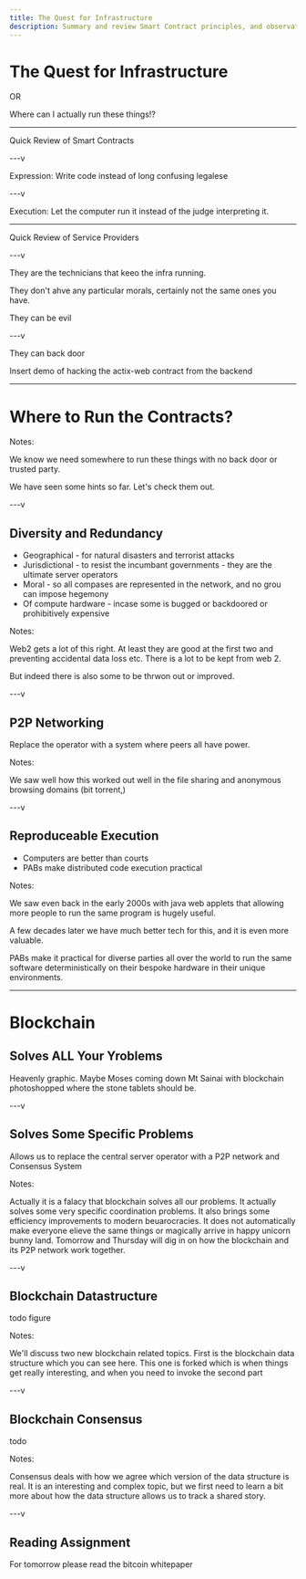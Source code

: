```yaml
---
title: The Quest for Infrastructure
description: Summary and review Smart Contract principles, and observation that we have not yet thwarted the tyranical server operator
---
```


# The Quest for Infrastructure

OR

Where can I actually run these things!?

---

Quick Review of Smart Contracts

---v

Expression: Write code instead of long confusing legalese

---v

Execution: Let the computer run it instead of the judge interpreting it.

---

Quick Review of Service Providers

---v

They are the technicians that keeo the infra running.

They don't ahve any particular morals, certainly not the same ones you have.

They can be evil

---v

They can back door

Insert demo of hacking the actix-web contract from the backend

---

# Where to Run the Contracts?

Notes:

We know we need somewhere to run these things with no back door or trusted party.

We have seen some hints so far. Let's check them out.

---v

## Diversity and Redundancy

* Geographical - for natural disasters and terrorist attacks
* Jurisdictional - to resist the incumbant governments - they are the ultimate server operators
* Moral - so all compases are represented in the network, and no grou can impose hegemony
* Of compute hardware - incase some is bugged or backdoored or prohibitively expensive

Notes:

Web2 gets a lot of this right. At least they are good at the first two and preventing accidental data loss etc. There is a lot to be kept from web 2.

But indeed there is also some to be thrwon out or improved.

---v

## P2P Networking

Replace the operator with a system where peers all have power.

Notes:

We saw well how this worked out well in the file sharing and anonymous browsing domains (bit torrent,)

---v

## Reproduceable Execution

* Computers are better than courts
* PABs make distributed code execution practical

Notes:

We saw even back in the early 2000s with java web applets that allowing more people to run the same program is hugely useful.

A few decades later we have much better tech for this, and it is even more valuable.

PABs make it practical for diverse parties all over the world to run the same software deterministically on their bespoke hardware in their unique environments.

---

# Blockchain

## Solves ALL Your Yroblems

Heavenly graphic. Maybe Moses coming down Mt Sainai with blockchain photoshopped where the stone tablets should be.

---v

## Solves Some Specific Problems

Allows us to replace the central server operator with a P2P network and Consensus System

Notes:

Actually it is a falacy that blockchain solves all our problems.
It actually solves some very specific coordination problems.
It also brings some efficiency improvements to modern beuarocracies.
It does not automatically make everyone elieve the same things or magically arrive in happy unicorn bunny land.
Tomorrow and Thursday will dig in on how the blockchain and its P2P network work together.

---v

## Blockchain Datastructure

todo figure

Notes:

We'll discuss two new blockchain related topics.
First is the blockchain data structure which you can see here.
This one is forked which is when things get really interesting, and when you need to invoke the second part

---v

## Blockchain Consensus

todo

Notes:

Consensus deals with how we agree which version of the data structure is real.
It is an interesting and complex topic, but we first need to learn a bit more about how the data structure allows us to track a shared story.

---v

## Reading Assignment

For tomorrow please read the bitcoin whitepaper